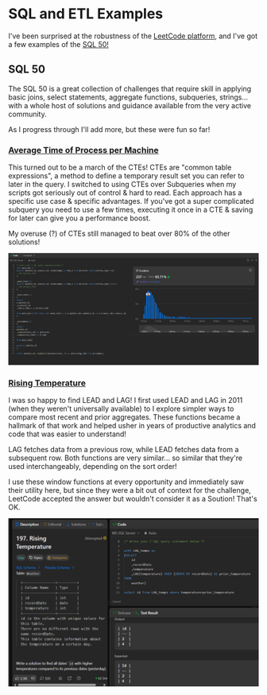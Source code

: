 # SQL and ETL Examples

I've been surprised at the robustness of the <a href="https://leetcode.com/">LeetCode platform</a>, and I've got a few examples of the <a href="https://leetcode.com/studyplan/top-sql-50/">SQL 50!</a>

## SQL 50

The SQL 50 is a great collection of challenges that require skill in applying basic joins, select statements, aggregate functions, subqueries, strings... with a whole host of solutions and guidance available from the very active community.

As I progress through I'll add more, but these were fun so far!

### <a href="https://leetcode.com/problems/average-time-of-process-per-machine">Average Time of Process per Machine</a>

This turned out to be a march of the CTEs! CTEs are "common table expressions", a method to define a temporary result set you can refer to later in the query. I switched to using CTEs over Subqueries when my scripts got seriously out of control & hard to read.
Each approach has a specific use case & specific advantages. If you've got a super complicated subquery you need to use a few times, executing it once in a CTE & saving for later can give you a performance boost.

My overuse (?) of CTEs still managed to beat over 80% of the other solutions!

<img src="https://github.com/HubBry/Portfolio/blob/main/images/leetcode%20CTE.png" />

### <a href="https://leetcode.com/problems/rising-temperature">Rising Temperature</a>

I was so happy to find LEAD and LAG! I first used LEAD and LAG in 2011 (when they weren't universally available) to I explore simpler ways to compare most recent and prior aggregates. These functions became a hallmark of that work and helped usher in years of productive analytics and code that was easier to understand!

LAG fetches data from a previous row, while LEAD fetches data from a subsequent row. Both functions are very similar... so similar that they're used interchangeably, depending on the sort order!

I use these window functions at every opportunity and immediately saw their utility here, but since they were a bit out of context for the challenge, LeetCode accepted the answer but wouldn't consider it as a Soution! That's OK.

<img src="https://github.com/HubBry/Portfolio/blob/main/images/Leetcode%20lag.png" />

